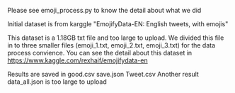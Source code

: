 Please see emoji_process.py to know the detail about what we did

Initial dataset is from karggle "EmojifyData-EN: English tweets, with emojis"

This dataset is a 1.18GB txt file and too large to upload. We divided this file in to three smaller files (emoji_1.txt, emoji_2.txt, emoji_3.txt) for the data process convience. 
You can see the detail about this dataset in https://www.kaggle.com/rexhaif/emojifydata-en

Results are saved in good.csv save.json Tweet.csv
Another result data_all.json is too large to upload
